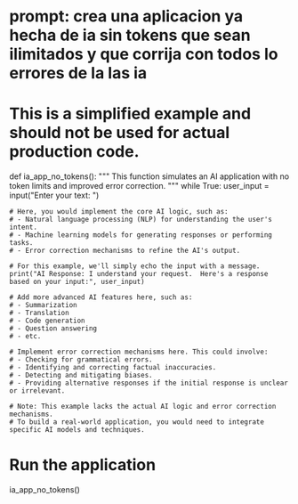 # prompt: crea una aplicacion ya hecha de ia sin tokens que sean ilimitados y que corrija con todos lo errores de la las ia 

# This is a simplified example and should not be used for actual production code.

def ia_app_no_tokens():
  """
  This function simulates an AI application with no token limits and improved error correction.
  """
  while True:
    user_input = input("Enter your text: ")

    # Here, you would implement the core AI logic, such as:
    # - Natural language processing (NLP) for understanding the user's intent.
    # - Machine learning models for generating responses or performing tasks.
    # - Error correction mechanisms to refine the AI's output.

    # For this example, we'll simply echo the input with a message.
    print("AI Response: I understand your request.  Here's a response based on your input:", user_input)

    # Add more advanced AI features here, such as:
    # - Summarization
    # - Translation
    # - Code generation
    # - Question answering
    # - etc.

    # Implement error correction mechanisms here. This could involve:
    # - Checking for grammatical errors.
    # - Identifying and correcting factual inaccuracies.
    # - Detecting and mitigating biases.
    # - Providing alternative responses if the initial response is unclear or irrelevant.

    # Note: This example lacks the actual AI logic and error correction mechanisms.
    # To build a real-world application, you would need to integrate specific AI models and techniques.

# Run the application
ia_app_no_tokens()
